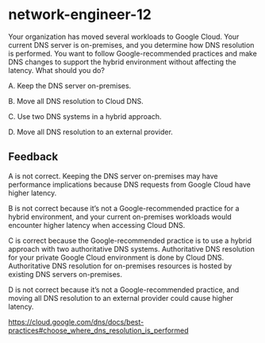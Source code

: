 # network-engineer-12

Your organization has moved several workloads to Google Cloud. Your current DNS server is on-premises, and you determine how DNS resolution is performed. You want to follow Google-recommended practices and make DNS changes to support the hybrid environment without affecting the latency. What should you do?

A. Keep the DNS server on-premises.

B. Move all DNS resolution to Cloud DNS.

C. Use two DNS systems in a hybrid approach.

D. Move all DNS resolution to an external provider.

## Feedback

A is not correct. Keeping the DNS server on-premises may have performance implications because DNS requests from Google Cloud have higher latency.

B is not correct because it’s not a Google-recommended practice for a hybrid environment, and your current on-premises workloads would encounter higher latency when accessing Cloud DNS.

C is correct because the Google-recommended practice is to use a hybrid approach with two authoritative DNS systems. Authoritative DNS resolution for your private Google Cloud environment is done by Cloud DNS. Authoritative DNS resolution for on-premises resources is hosted by existing DNS servers on-premises.

D is not correct because it’s not a Google-recommended practice, and moving all DNS resolution to an external provider could cause higher latency.

https://cloud.google.com/dns/docs/best-practices#choose_where_dns_resolution_is_performed